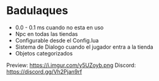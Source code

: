 # Badulaques

- 0.0 - 0.1 ms cuando no esta en uso 
- Npc en todas las tiendas
- Configurable desde el Config.lua
- Sistema de Dialogo cuando el jugador entra a la tienda
- Objetos categorizados

Preview: https://i.imgur.com/y5UZoyb.png
Discord:  https://discord.gg/Vh2Pjan9rf